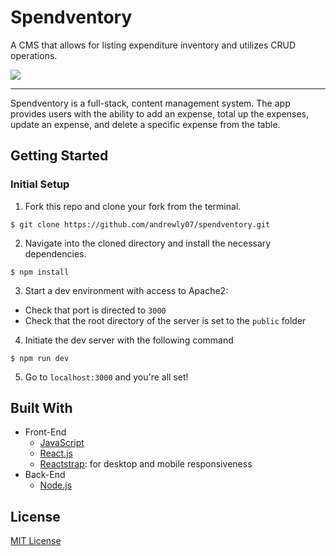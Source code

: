 # Spendventory
A CMS that allows for listing expenditure inventory and utilizes CRUD operations.

![](spendventory.gif)
<hr/>


Spendventory is a full-stack, content management system. The app provides users with the ability to add an expense, total up the expenses, update an expense, and delete a specific expense from the table.
## Getting Started

### Initial Setup
1. Fork this repo and clone your fork from the terminal.
```
$ git clone https://github.com/andrewly07/spendventory.git
```
2. Navigate into the cloned directory and install the necessary dependencies.
```
$ npm install
```
3. Start a dev environment with access to Apache2:
* Check that port is directed to ```3000```
* Check that the root directory of the server is set to the ```public``` folder
4. Initiate the dev server with the following command
```
$ npm run dev
```
5. Go to ```localhost:3000``` and you're all set!

## Built With
* Front-End
  * [JavaScript](https://www.ecma-international.org/publications/standards/Ecma-262.htm)
  * [React.js](https://reactjs.org/)
  * [Reactstrap](https://reactstrap.github.io): for desktop and mobile responsiveness
* Back-End
  * [Node.js](https://nodejs.org/en/)
  
 ## License
[MIT License](https://opensource.org/licenses/mit-license.php)
